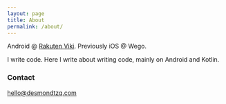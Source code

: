 ```yaml
---
layout: page
title: About
permalink: /about/
---
```


Android @ [Rakuten Viki](https://www.viki.com). Previously iOS @ Wego. 

I write code. Here I write about writing code, mainly on Android and Kotlin.


### Contact

[hello@desmondtzq.com](mailto:hello@desmondtzq.com)